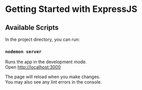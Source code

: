 # Getting Started with ExpressJS

## Available Scripts

In the project directory, you can run:

### `nodemon server`

Runs the app in the development mode.\
Open [http://localhost:3000](http://localhost:3000)

The page will reload when you make changes.\
You may also see any lint errors in the console.
